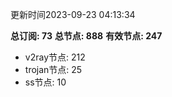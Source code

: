 更新时间2023-09-23 04:13:34

**总订阅: 73**
**总节点: 888**
**有效节点: 247**
- v2ray节点: 212
- trojan节点: 25
- ss节点: 10
